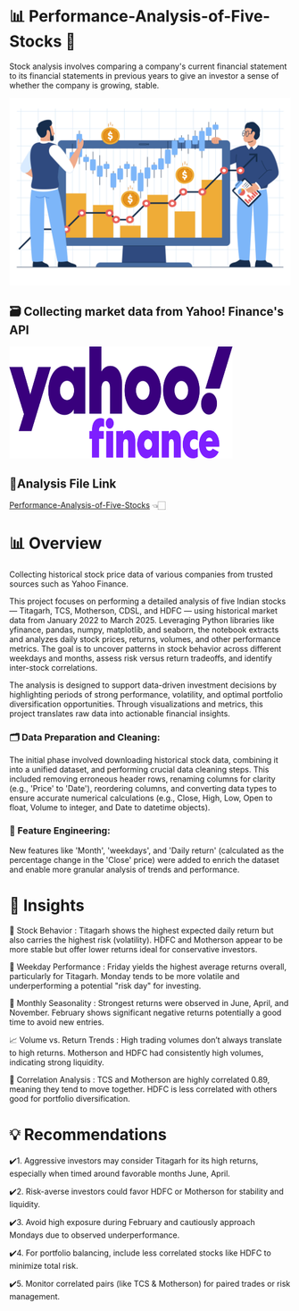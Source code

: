 # 📊 Performance-Analysis-of-Five-Stocks 🔎
Stock analysis involves comparing a company's current financial statement to its financial statements in previous years to give an investor a sense of whether the company is growing, stable.


<img src="Image/6240060.jpg" width=1000>

## 🗃 Collecting market data from Yahoo! Finance's API
<img src="Image/Yahoo!_Finance_logo_2021.png" alt="logo" width="400" height="200"/>

## 📁Analysis File Link

[Performance-Analysis-of-Five-Stocks](https://github.com/Devesh1745/Performance-Analysis-of-Five-Stocks)  👈🏻

# 📊 Overview
Collecting historical stock price data of various companies from trusted sources such as Yahoo Finance.

This project focuses on performing a detailed analysis of five Indian stocks — Titagarh, TCS, Motherson, CDSL, and HDFC — using historical market data from January 2022 to March 2025. Leveraging Python libraries like yfinance, pandas, numpy, matplotlib, and seaborn, the notebook extracts and analyzes daily stock prices, returns, volumes, and other performance metrics. The goal is to uncover patterns in stock behavior across different weekdays and months, assess risk versus return tradeoffs, and identify inter-stock correlations.

The analysis is designed to support data-driven investment decisions by highlighting periods of strong performance, volatility, and optimal portfolio diversification opportunities. Through visualizations and metrics, this project translates raw data into actionable financial insights.

### 🗂 Data Preparation and Cleaning: 
The initial phase involved downloading historical stock data, combining it into a unified dataset, and performing crucial data cleaning steps. This included removing erroneous header rows, renaming columns for clarity (e.g., 'Price' to 'Date'), reordering columns, and converting data types to ensure accurate numerical calculations (e.g., Close, High, Low, Open to float, Volume to integer, and Date to datetime objects).

### 🔗 Feature Engineering:
New features like 'Month', 'weekdays', and 'Daily return' (calculated as the percentage change in the 'Close' price) were added to enrich the dataset and enable more granular analysis of trends and performance.


# 📌 Insights
🧪 Stock Behavior :
Titagarh shows the highest expected daily return but also carries the highest risk (volatility).
HDFC and Motherson appear to be more stable but offer lower returns ideal for conservative investors.

📅 Weekday Performance :
Friday yields the highest average returns overall, particularly for Titagarh.
Monday tends to be more volatile and underperforming a potential "risk day" for investing.

📆 Monthly Seasonality :
Strongest returns were observed in June, April, and November.
February shows significant negative returns potentially a good time to avoid new entries.

📈 Volume vs. Return Trends :
High trading volumes don’t always translate to high returns.
Motherson and HDFC had consistently high volumes, indicating strong liquidity.

🔁 Correlation Analysis :
TCS and Motherson are highly correlated 0.89, meaning they tend to move together.
HDFC is less correlated with others good for portfolio diversification.






# 💡 Recommendations
✔️1. Aggressive investors may consider Titagarh for its high returns, especially when timed around favorable months June, April.

✔️2. Risk-averse investors could favor HDFC or Motherson for stability and liquidity.

✔️3. Avoid high exposure during February and cautiously approach Mondays due to observed underperformance.

✔️4. For portfolio balancing, include less correlated stocks like HDFC to minimize total risk.

✔️5. Monitor correlated pairs (like TCS & Motherson) for paired trades or risk management.

